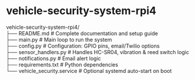 # vehicle-security-system-rpi4


vehicle-security-system-rpi4/<br>
├── README.md                  # Complete documentation and setup guide<br>
├── main.py                   # Main loop to run the system<br>
├── config.py                 # Configuration: GPIO pins, email/Twilio options<br>
├── sensor_handlers.py        # Handles HC-SR04, vibration & reed switch logic<br>
├── notifications.py          # Email alert logic<br>
├── requirements.txt          # Python dependencies<br>
└── vehicle_security.service  # Optional systemd auto-start on boot<br>
